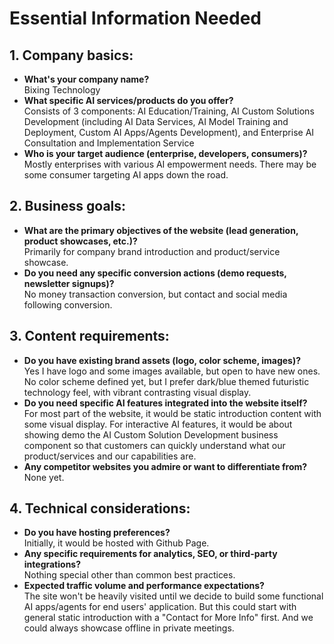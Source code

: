# Essential Information Needed

## 1. Company basics:
   * **What's your company name?**  
     Bixing Technology
   * **What specific AI services/products do you offer?**  
     Consists of 3 components: AI Education/Training, AI Custom Solutions Development (including AI Data Services, AI Model Training and Deployment, Custom AI Apps/Agents Development), and Enterprise AI Consultation and Implementation Service
   * **Who is your target audience (enterprise, developers, consumers)?**  
     Mostly enterprises with various AI empowerment needs. There may be some consumer targeting AI apps down the road.

## 2. Business goals:
   * **What are the primary objectives of the website (lead generation, product showcases, etc.)?**  
     Primarily for company brand introduction and product/service showcase. 
   * **Do you need any specific conversion actions (demo requests, newsletter signups)?**  
     No money transaction conversion, but contact and social media following conversion. 

## 3. Content requirements:
   * **Do you have existing brand assets (logo, color scheme, images)?**  
     Yes I have logo and some images available, but open to have new ones. No color scheme defined yet, but I prefer dark/blue themed futuristic technology feel, with vibrant contrasting visual display.
   * **Do you need specific AI features integrated into the website itself?**  
     For most part of the website, it would be static introduction content with some visual display. For interactive AI features, it would be about showing demo the AI Custom Solution Development business component so that customers can quickly understand what our product/services and our capabilities are. 
   * **Any competitor websites you admire or want to differentiate from?**  
     None yet.

## 4. Technical considerations:
   * **Do you have hosting preferences?**  
     Initially, it would be hosted with Github Page.
   * **Any specific requirements for analytics, SEO, or third-party integrations?**  
     Nothing special other than common best practices.
   * **Expected traffic volume and performance expectations?**  
     The site won't be heavily visited until we decide to build some functional AI apps/agents for end users' application. But this could start with general static introduction with a "Contact for More Info" first. And we could always showcase offline in private meetings.
